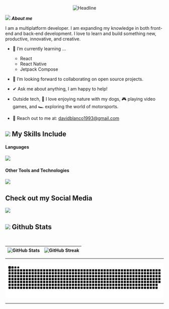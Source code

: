  <div align=center>
        <img src="https://readme-typing-svg.herokuapp.com?color=%236FDA44&size=32&center=true&vCenter=true&width=600&height=50&lines=Hi+there+I'm+David+%F0%9F%91%8B;" alt="Headline" />
    </div>

<!--  -->

<img src="https://media.giphy.com/media/ObNTw8Uzwy6KQ/giphy.gif" width="30px">&nbsp;***About me***

I am a multiplatform developer. I am expanding my knowledge in both front-end and back-end development. I love to learn and build something new, productive, innovative, and creative.

- 🌱 I’m currently learning ...
  - React
  - React Native
  - Jetpack Compose

- 👯 I’m looking forward to collaborating on open source projects.
- ✔ Ask me about anything, I am happy to help!<br>
- Outside tech, 🌟 I love enjoying nature with my dogs, 🎮 playing video games, and 🏎 exploring the world of motorsports.
- 💌 Reach out to me at: <a href="davidblanco1993@gmail.com">davidblanco1993@gmail.com</a>



## <img src="https://media2.giphy.com/media/QssGEmpkyEOhBCb7e1/giphy.gif?cid=ecf05e47a0n3gi1bfqntqmob8g9aid1oyj2wr3ds3mg700bl&rid=giphy.gif" width ="25"> My Skills Include

<h4> Languages </h4>

<p>
  <a href="https://skillicons.dev">
    <img src="https://skillicons.dev/icons?i=js,html,css,bootstrap,tailwind,react,express,java,spring,kotlin,nodejs" />
  </a>
</p>


<h4> Other Tools and Technologies </h4>

<p>
  <a href="https://skillicons.dev">
    <img src="https://skillicons.dev/icons?i=mysql,mongodb,aws,figma,git,maven,materialui,notion,postman" />
  </a>
</p>

## Check out my Social Media

<a href= "https://www.linkedin.com/in/david-menendez-blanco-056a18252/">
   <img src="https://skillicons.dev/icons?i=linkedin" />
</a>
<br>


## <img src="https://media.giphy.com/media/iY8CRBdQXODJSCERIr/giphy.gif" width="35"><b> Github Stats </b>
<br>

| ![GitHub Stats](https://github-readme-stats.vercel.app/api?username=DavCode46&show_icons=true&theme=tokyonight&hide_border=true&locale=en) | ![GitHub Streak](https://github-readme-streak-stats.herokuapp.com/?user=DavCode46&theme=material-palenight) |
| --- | --- |

</div>

----

<p align="center">
  <img  src="https://raw.githubusercontent.com/Elanza-48/Elanza-48/main/resources/img/github-contribution-grid-snake.svg"
    alt="example" />
</p>

------

